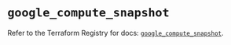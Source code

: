 # `google_compute_snapshot`

Refer to the Terraform Registry for docs: [`google_compute_snapshot`](https://registry.terraform.io/providers/hashicorp/google/6.50.0/docs/resources/compute_snapshot).

